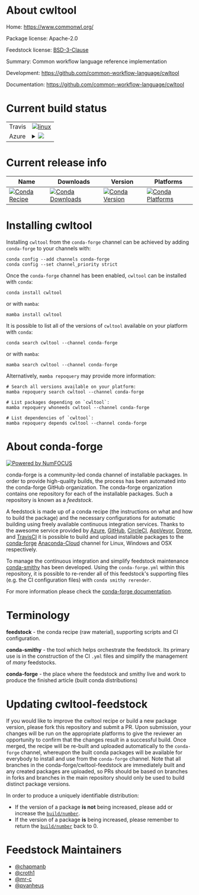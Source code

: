 About cwltool
=============

Home: https://www.commonwl.org/

Package license: Apache-2.0

Feedstock license: [BSD-3-Clause](https://github.com/conda-forge/cwltool-feedstock/blob/main/LICENSE.txt)

Summary: Common workflow language reference implementation

Development: https://github.com/common-workflow-language/cwltool

Documentation: https://github.com/common-workflow-language/cwltool

Current build status
====================


<table><tr>
    <td>Travis</td>
    <td>
      <a href="https://app.travis-ci.com/conda-forge/cwltool-feedstock">
        <img alt="linux" src="https://img.shields.io/travis/com/conda-forge/cwltool-feedstock/main.svg?label=Linux">
      </a>
    </td>
  </tr>
    
  <tr>
    <td>Azure</td>
    <td>
      <details>
        <summary>
          <a href="https://dev.azure.com/conda-forge/feedstock-builds/_build/latest?definitionId=2302&branchName=main">
            <img src="https://dev.azure.com/conda-forge/feedstock-builds/_apis/build/status/cwltool-feedstock?branchName=main">
          </a>
        </summary>
        <table>
          <thead><tr><th>Variant</th><th>Status</th></tr></thead>
          <tbody><tr>
              <td>linux_64_nodejs14python3.10.____cpython</td>
              <td>
                <a href="https://dev.azure.com/conda-forge/feedstock-builds/_build/latest?definitionId=2302&branchName=main">
                  <img src="https://dev.azure.com/conda-forge/feedstock-builds/_apis/build/status/cwltool-feedstock?branchName=main&jobName=linux&configuration=linux_64_nodejs14python3.10.____cpython" alt="variant">
                </a>
              </td>
            </tr><tr>
              <td>linux_64_nodejs14python3.7.____cpython</td>
              <td>
                <a href="https://dev.azure.com/conda-forge/feedstock-builds/_build/latest?definitionId=2302&branchName=main">
                  <img src="https://dev.azure.com/conda-forge/feedstock-builds/_apis/build/status/cwltool-feedstock?branchName=main&jobName=linux&configuration=linux_64_nodejs14python3.7.____cpython" alt="variant">
                </a>
              </td>
            </tr><tr>
              <td>linux_64_nodejs14python3.8.____cpython</td>
              <td>
                <a href="https://dev.azure.com/conda-forge/feedstock-builds/_build/latest?definitionId=2302&branchName=main">
                  <img src="https://dev.azure.com/conda-forge/feedstock-builds/_apis/build/status/cwltool-feedstock?branchName=main&jobName=linux&configuration=linux_64_nodejs14python3.8.____cpython" alt="variant">
                </a>
              </td>
            </tr><tr>
              <td>linux_64_nodejs14python3.9.____cpython</td>
              <td>
                <a href="https://dev.azure.com/conda-forge/feedstock-builds/_build/latest?definitionId=2302&branchName=main">
                  <img src="https://dev.azure.com/conda-forge/feedstock-builds/_apis/build/status/cwltool-feedstock?branchName=main&jobName=linux&configuration=linux_64_nodejs14python3.9.____cpython" alt="variant">
                </a>
              </td>
            </tr><tr>
              <td>linux_64_nodejs16python3.10.____cpython</td>
              <td>
                <a href="https://dev.azure.com/conda-forge/feedstock-builds/_build/latest?definitionId=2302&branchName=main">
                  <img src="https://dev.azure.com/conda-forge/feedstock-builds/_apis/build/status/cwltool-feedstock?branchName=main&jobName=linux&configuration=linux_64_nodejs16python3.10.____cpython" alt="variant">
                </a>
              </td>
            </tr><tr>
              <td>linux_64_nodejs16python3.7.____cpython</td>
              <td>
                <a href="https://dev.azure.com/conda-forge/feedstock-builds/_build/latest?definitionId=2302&branchName=main">
                  <img src="https://dev.azure.com/conda-forge/feedstock-builds/_apis/build/status/cwltool-feedstock?branchName=main&jobName=linux&configuration=linux_64_nodejs16python3.7.____cpython" alt="variant">
                </a>
              </td>
            </tr><tr>
              <td>linux_64_nodejs16python3.8.____cpython</td>
              <td>
                <a href="https://dev.azure.com/conda-forge/feedstock-builds/_build/latest?definitionId=2302&branchName=main">
                  <img src="https://dev.azure.com/conda-forge/feedstock-builds/_apis/build/status/cwltool-feedstock?branchName=main&jobName=linux&configuration=linux_64_nodejs16python3.8.____cpython" alt="variant">
                </a>
              </td>
            </tr><tr>
              <td>linux_64_nodejs16python3.9.____cpython</td>
              <td>
                <a href="https://dev.azure.com/conda-forge/feedstock-builds/_build/latest?definitionId=2302&branchName=main">
                  <img src="https://dev.azure.com/conda-forge/feedstock-builds/_apis/build/status/cwltool-feedstock?branchName=main&jobName=linux&configuration=linux_64_nodejs16python3.9.____cpython" alt="variant">
                </a>
              </td>
            </tr><tr>
              <td>linux_64_nodejs17python3.10.____cpython</td>
              <td>
                <a href="https://dev.azure.com/conda-forge/feedstock-builds/_build/latest?definitionId=2302&branchName=main">
                  <img src="https://dev.azure.com/conda-forge/feedstock-builds/_apis/build/status/cwltool-feedstock?branchName=main&jobName=linux&configuration=linux_64_nodejs17python3.10.____cpython" alt="variant">
                </a>
              </td>
            </tr><tr>
              <td>linux_64_nodejs17python3.7.____cpython</td>
              <td>
                <a href="https://dev.azure.com/conda-forge/feedstock-builds/_build/latest?definitionId=2302&branchName=main">
                  <img src="https://dev.azure.com/conda-forge/feedstock-builds/_apis/build/status/cwltool-feedstock?branchName=main&jobName=linux&configuration=linux_64_nodejs17python3.7.____cpython" alt="variant">
                </a>
              </td>
            </tr><tr>
              <td>linux_64_nodejs17python3.8.____cpython</td>
              <td>
                <a href="https://dev.azure.com/conda-forge/feedstock-builds/_build/latest?definitionId=2302&branchName=main">
                  <img src="https://dev.azure.com/conda-forge/feedstock-builds/_apis/build/status/cwltool-feedstock?branchName=main&jobName=linux&configuration=linux_64_nodejs17python3.8.____cpython" alt="variant">
                </a>
              </td>
            </tr><tr>
              <td>linux_64_nodejs17python3.9.____cpython</td>
              <td>
                <a href="https://dev.azure.com/conda-forge/feedstock-builds/_build/latest?definitionId=2302&branchName=main">
                  <img src="https://dev.azure.com/conda-forge/feedstock-builds/_apis/build/status/cwltool-feedstock?branchName=main&jobName=linux&configuration=linux_64_nodejs17python3.9.____cpython" alt="variant">
                </a>
              </td>
            </tr><tr>
              <td>linux_aarch64_nodejs14python3.10.____cpython</td>
              <td>
                <a href="https://dev.azure.com/conda-forge/feedstock-builds/_build/latest?definitionId=2302&branchName=main">
                  <img src="https://dev.azure.com/conda-forge/feedstock-builds/_apis/build/status/cwltool-feedstock?branchName=main&jobName=linux&configuration=linux_aarch64_nodejs14python3.10.____cpython" alt="variant">
                </a>
              </td>
            </tr><tr>
              <td>linux_aarch64_nodejs14python3.7.____cpython</td>
              <td>
                <a href="https://dev.azure.com/conda-forge/feedstock-builds/_build/latest?definitionId=2302&branchName=main">
                  <img src="https://dev.azure.com/conda-forge/feedstock-builds/_apis/build/status/cwltool-feedstock?branchName=main&jobName=linux&configuration=linux_aarch64_nodejs14python3.7.____cpython" alt="variant">
                </a>
              </td>
            </tr><tr>
              <td>linux_aarch64_nodejs14python3.8.____cpython</td>
              <td>
                <a href="https://dev.azure.com/conda-forge/feedstock-builds/_build/latest?definitionId=2302&branchName=main">
                  <img src="https://dev.azure.com/conda-forge/feedstock-builds/_apis/build/status/cwltool-feedstock?branchName=main&jobName=linux&configuration=linux_aarch64_nodejs14python3.8.____cpython" alt="variant">
                </a>
              </td>
            </tr><tr>
              <td>linux_aarch64_nodejs14python3.9.____cpython</td>
              <td>
                <a href="https://dev.azure.com/conda-forge/feedstock-builds/_build/latest?definitionId=2302&branchName=main">
                  <img src="https://dev.azure.com/conda-forge/feedstock-builds/_apis/build/status/cwltool-feedstock?branchName=main&jobName=linux&configuration=linux_aarch64_nodejs14python3.9.____cpython" alt="variant">
                </a>
              </td>
            </tr><tr>
              <td>linux_aarch64_nodejs16python3.10.____cpython</td>
              <td>
                <a href="https://dev.azure.com/conda-forge/feedstock-builds/_build/latest?definitionId=2302&branchName=main">
                  <img src="https://dev.azure.com/conda-forge/feedstock-builds/_apis/build/status/cwltool-feedstock?branchName=main&jobName=linux&configuration=linux_aarch64_nodejs16python3.10.____cpython" alt="variant">
                </a>
              </td>
            </tr><tr>
              <td>linux_aarch64_nodejs16python3.7.____cpython</td>
              <td>
                <a href="https://dev.azure.com/conda-forge/feedstock-builds/_build/latest?definitionId=2302&branchName=main">
                  <img src="https://dev.azure.com/conda-forge/feedstock-builds/_apis/build/status/cwltool-feedstock?branchName=main&jobName=linux&configuration=linux_aarch64_nodejs16python3.7.____cpython" alt="variant">
                </a>
              </td>
            </tr><tr>
              <td>linux_aarch64_nodejs16python3.8.____cpython</td>
              <td>
                <a href="https://dev.azure.com/conda-forge/feedstock-builds/_build/latest?definitionId=2302&branchName=main">
                  <img src="https://dev.azure.com/conda-forge/feedstock-builds/_apis/build/status/cwltool-feedstock?branchName=main&jobName=linux&configuration=linux_aarch64_nodejs16python3.8.____cpython" alt="variant">
                </a>
              </td>
            </tr><tr>
              <td>linux_aarch64_nodejs16python3.9.____cpython</td>
              <td>
                <a href="https://dev.azure.com/conda-forge/feedstock-builds/_build/latest?definitionId=2302&branchName=main">
                  <img src="https://dev.azure.com/conda-forge/feedstock-builds/_apis/build/status/cwltool-feedstock?branchName=main&jobName=linux&configuration=linux_aarch64_nodejs16python3.9.____cpython" alt="variant">
                </a>
              </td>
            </tr><tr>
              <td>linux_aarch64_nodejs17python3.10.____cpython</td>
              <td>
                <a href="https://dev.azure.com/conda-forge/feedstock-builds/_build/latest?definitionId=2302&branchName=main">
                  <img src="https://dev.azure.com/conda-forge/feedstock-builds/_apis/build/status/cwltool-feedstock?branchName=main&jobName=linux&configuration=linux_aarch64_nodejs17python3.10.____cpython" alt="variant">
                </a>
              </td>
            </tr><tr>
              <td>linux_aarch64_nodejs17python3.7.____cpython</td>
              <td>
                <a href="https://dev.azure.com/conda-forge/feedstock-builds/_build/latest?definitionId=2302&branchName=main">
                  <img src="https://dev.azure.com/conda-forge/feedstock-builds/_apis/build/status/cwltool-feedstock?branchName=main&jobName=linux&configuration=linux_aarch64_nodejs17python3.7.____cpython" alt="variant">
                </a>
              </td>
            </tr><tr>
              <td>linux_aarch64_nodejs17python3.8.____cpython</td>
              <td>
                <a href="https://dev.azure.com/conda-forge/feedstock-builds/_build/latest?definitionId=2302&branchName=main">
                  <img src="https://dev.azure.com/conda-forge/feedstock-builds/_apis/build/status/cwltool-feedstock?branchName=main&jobName=linux&configuration=linux_aarch64_nodejs17python3.8.____cpython" alt="variant">
                </a>
              </td>
            </tr><tr>
              <td>linux_aarch64_nodejs17python3.9.____cpython</td>
              <td>
                <a href="https://dev.azure.com/conda-forge/feedstock-builds/_build/latest?definitionId=2302&branchName=main">
                  <img src="https://dev.azure.com/conda-forge/feedstock-builds/_apis/build/status/cwltool-feedstock?branchName=main&jobName=linux&configuration=linux_aarch64_nodejs17python3.9.____cpython" alt="variant">
                </a>
              </td>
            </tr><tr>
              <td>osx_64_nodejs14python3.10.____cpython</td>
              <td>
                <a href="https://dev.azure.com/conda-forge/feedstock-builds/_build/latest?definitionId=2302&branchName=main">
                  <img src="https://dev.azure.com/conda-forge/feedstock-builds/_apis/build/status/cwltool-feedstock?branchName=main&jobName=osx&configuration=osx_64_nodejs14python3.10.____cpython" alt="variant">
                </a>
              </td>
            </tr><tr>
              <td>osx_64_nodejs14python3.7.____cpython</td>
              <td>
                <a href="https://dev.azure.com/conda-forge/feedstock-builds/_build/latest?definitionId=2302&branchName=main">
                  <img src="https://dev.azure.com/conda-forge/feedstock-builds/_apis/build/status/cwltool-feedstock?branchName=main&jobName=osx&configuration=osx_64_nodejs14python3.7.____cpython" alt="variant">
                </a>
              </td>
            </tr><tr>
              <td>osx_64_nodejs14python3.8.____cpython</td>
              <td>
                <a href="https://dev.azure.com/conda-forge/feedstock-builds/_build/latest?definitionId=2302&branchName=main">
                  <img src="https://dev.azure.com/conda-forge/feedstock-builds/_apis/build/status/cwltool-feedstock?branchName=main&jobName=osx&configuration=osx_64_nodejs14python3.8.____cpython" alt="variant">
                </a>
              </td>
            </tr><tr>
              <td>osx_64_nodejs14python3.9.____cpython</td>
              <td>
                <a href="https://dev.azure.com/conda-forge/feedstock-builds/_build/latest?definitionId=2302&branchName=main">
                  <img src="https://dev.azure.com/conda-forge/feedstock-builds/_apis/build/status/cwltool-feedstock?branchName=main&jobName=osx&configuration=osx_64_nodejs14python3.9.____cpython" alt="variant">
                </a>
              </td>
            </tr><tr>
              <td>osx_64_nodejs16python3.10.____cpython</td>
              <td>
                <a href="https://dev.azure.com/conda-forge/feedstock-builds/_build/latest?definitionId=2302&branchName=main">
                  <img src="https://dev.azure.com/conda-forge/feedstock-builds/_apis/build/status/cwltool-feedstock?branchName=main&jobName=osx&configuration=osx_64_nodejs16python3.10.____cpython" alt="variant">
                </a>
              </td>
            </tr><tr>
              <td>osx_64_nodejs16python3.7.____cpython</td>
              <td>
                <a href="https://dev.azure.com/conda-forge/feedstock-builds/_build/latest?definitionId=2302&branchName=main">
                  <img src="https://dev.azure.com/conda-forge/feedstock-builds/_apis/build/status/cwltool-feedstock?branchName=main&jobName=osx&configuration=osx_64_nodejs16python3.7.____cpython" alt="variant">
                </a>
              </td>
            </tr><tr>
              <td>osx_64_nodejs16python3.8.____cpython</td>
              <td>
                <a href="https://dev.azure.com/conda-forge/feedstock-builds/_build/latest?definitionId=2302&branchName=main">
                  <img src="https://dev.azure.com/conda-forge/feedstock-builds/_apis/build/status/cwltool-feedstock?branchName=main&jobName=osx&configuration=osx_64_nodejs16python3.8.____cpython" alt="variant">
                </a>
              </td>
            </tr><tr>
              <td>osx_64_nodejs16python3.9.____cpython</td>
              <td>
                <a href="https://dev.azure.com/conda-forge/feedstock-builds/_build/latest?definitionId=2302&branchName=main">
                  <img src="https://dev.azure.com/conda-forge/feedstock-builds/_apis/build/status/cwltool-feedstock?branchName=main&jobName=osx&configuration=osx_64_nodejs16python3.9.____cpython" alt="variant">
                </a>
              </td>
            </tr><tr>
              <td>osx_64_nodejs17python3.10.____cpython</td>
              <td>
                <a href="https://dev.azure.com/conda-forge/feedstock-builds/_build/latest?definitionId=2302&branchName=main">
                  <img src="https://dev.azure.com/conda-forge/feedstock-builds/_apis/build/status/cwltool-feedstock?branchName=main&jobName=osx&configuration=osx_64_nodejs17python3.10.____cpython" alt="variant">
                </a>
              </td>
            </tr><tr>
              <td>osx_64_nodejs17python3.7.____cpython</td>
              <td>
                <a href="https://dev.azure.com/conda-forge/feedstock-builds/_build/latest?definitionId=2302&branchName=main">
                  <img src="https://dev.azure.com/conda-forge/feedstock-builds/_apis/build/status/cwltool-feedstock?branchName=main&jobName=osx&configuration=osx_64_nodejs17python3.7.____cpython" alt="variant">
                </a>
              </td>
            </tr><tr>
              <td>osx_64_nodejs17python3.8.____cpython</td>
              <td>
                <a href="https://dev.azure.com/conda-forge/feedstock-builds/_build/latest?definitionId=2302&branchName=main">
                  <img src="https://dev.azure.com/conda-forge/feedstock-builds/_apis/build/status/cwltool-feedstock?branchName=main&jobName=osx&configuration=osx_64_nodejs17python3.8.____cpython" alt="variant">
                </a>
              </td>
            </tr><tr>
              <td>osx_64_nodejs17python3.9.____cpython</td>
              <td>
                <a href="https://dev.azure.com/conda-forge/feedstock-builds/_build/latest?definitionId=2302&branchName=main">
                  <img src="https://dev.azure.com/conda-forge/feedstock-builds/_apis/build/status/cwltool-feedstock?branchName=main&jobName=osx&configuration=osx_64_nodejs17python3.9.____cpython" alt="variant">
                </a>
              </td>
            </tr>
          </tbody>
        </table>
      </details>
    </td>
  </tr>
</table>

Current release info
====================

| Name | Downloads | Version | Platforms |
| --- | --- | --- | --- |
| [![Conda Recipe](https://img.shields.io/badge/recipe-cwltool-green.svg)](https://anaconda.org/conda-forge/cwltool) | [![Conda Downloads](https://img.shields.io/conda/dn/conda-forge/cwltool.svg)](https://anaconda.org/conda-forge/cwltool) | [![Conda Version](https://img.shields.io/conda/vn/conda-forge/cwltool.svg)](https://anaconda.org/conda-forge/cwltool) | [![Conda Platforms](https://img.shields.io/conda/pn/conda-forge/cwltool.svg)](https://anaconda.org/conda-forge/cwltool) |

Installing cwltool
==================

Installing `cwltool` from the `conda-forge` channel can be achieved by adding `conda-forge` to your channels with:

```
conda config --add channels conda-forge
conda config --set channel_priority strict
```

Once the `conda-forge` channel has been enabled, `cwltool` can be installed with `conda`:

```
conda install cwltool
```

or with `mamba`:

```
mamba install cwltool
```

It is possible to list all of the versions of `cwltool` available on your platform with `conda`:

```
conda search cwltool --channel conda-forge
```

or with `mamba`:

```
mamba search cwltool --channel conda-forge
```

Alternatively, `mamba repoquery` may provide more information:

```
# Search all versions available on your platform:
mamba repoquery search cwltool --channel conda-forge

# List packages depending on `cwltool`:
mamba repoquery whoneeds cwltool --channel conda-forge

# List dependencies of `cwltool`:
mamba repoquery depends cwltool --channel conda-forge
```


About conda-forge
=================

[![Powered by
NumFOCUS](https://img.shields.io/badge/powered%20by-NumFOCUS-orange.svg?style=flat&colorA=E1523D&colorB=007D8A)](https://numfocus.org)

conda-forge is a community-led conda channel of installable packages.
In order to provide high-quality builds, the process has been automated into the
conda-forge GitHub organization. The conda-forge organization contains one repository
for each of the installable packages. Such a repository is known as a *feedstock*.

A feedstock is made up of a conda recipe (the instructions on what and how to build
the package) and the necessary configurations for automatic building using freely
available continuous integration services. Thanks to the awesome service provided by
[Azure](https://azure.microsoft.com/en-us/services/devops/), [GitHub](https://github.com/),
[CircleCI](https://circleci.com/), [AppVeyor](https://www.appveyor.com/),
[Drone](https://cloud.drone.io/welcome), and [TravisCI](https://travis-ci.com/)
it is possible to build and upload installable packages to the
[conda-forge](https://anaconda.org/conda-forge) [Anaconda-Cloud](https://anaconda.org/)
channel for Linux, Windows and OSX respectively.

To manage the continuous integration and simplify feedstock maintenance
[conda-smithy](https://github.com/conda-forge/conda-smithy) has been developed.
Using the ``conda-forge.yml`` within this repository, it is possible to re-render all of
this feedstock's supporting files (e.g. the CI configuration files) with ``conda smithy rerender``.

For more information please check the [conda-forge documentation](https://conda-forge.org/docs/).

Terminology
===========

**feedstock** - the conda recipe (raw material), supporting scripts and CI configuration.

**conda-smithy** - the tool which helps orchestrate the feedstock.
                   Its primary use is in the construction of the CI ``.yml`` files
                   and simplify the management of *many* feedstocks.

**conda-forge** - the place where the feedstock and smithy live and work to
                  produce the finished article (built conda distributions)


Updating cwltool-feedstock
==========================

If you would like to improve the cwltool recipe or build a new
package version, please fork this repository and submit a PR. Upon submission,
your changes will be run on the appropriate platforms to give the reviewer an
opportunity to confirm that the changes result in a successful build. Once
merged, the recipe will be re-built and uploaded automatically to the
`conda-forge` channel, whereupon the built conda packages will be available for
everybody to install and use from the `conda-forge` channel.
Note that all branches in the conda-forge/cwltool-feedstock are
immediately built and any created packages are uploaded, so PRs should be based
on branches in forks and branches in the main repository should only be used to
build distinct package versions.

In order to produce a uniquely identifiable distribution:
 * If the version of a package **is not** being increased, please add or increase
   the [``build/number``](https://docs.conda.io/projects/conda-build/en/latest/resources/define-metadata.html#build-number-and-string).
 * If the version of a package **is** being increased, please remember to return
   the [``build/number``](https://docs.conda.io/projects/conda-build/en/latest/resources/define-metadata.html#build-number-and-string)
   back to 0.

Feedstock Maintainers
=====================

* [@chapmanb](https://github.com/chapmanb/)
* [@croth1](https://github.com/croth1/)
* [@mr-c](https://github.com/mr-c/)
* [@pvanheus](https://github.com/pvanheus/)


